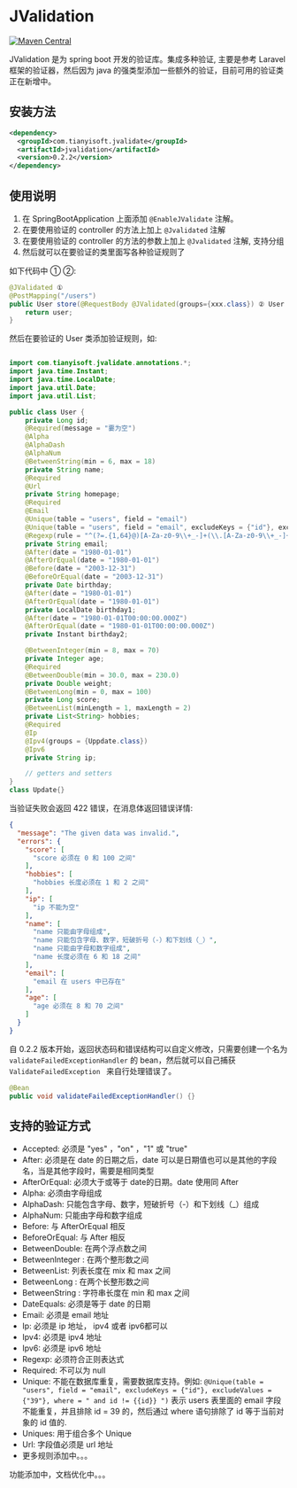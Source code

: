 JValidation
=======

[![Maven Central](https://img.shields.io/maven-central/v/com.tianyisoft.jvalidate/jvalidation.svg?label=Maven%20Central)](https://search.maven.org/search?q=g:%22com.tianyisoft.jvalidate%22%20AND%20a:%22jvalidation%22)

JValidation 是为 spring boot 开发的验证库。集成多种验证, 主要是参考 Laravel 框架的验证器，然后因为 java 的强类型添加一些额外的验证，目前可用的验证类正在新增中。

安装方法
---------------

```xml
<dependency>
  <groupId>com.tianyisoft.jvalidate</groupId>
  <artifactId>jvalidation</artifactId>
  <version>0.2.2</version>
</dependency>
```

使用说明
----------------
 1. 在 SpringBootApplication 上面添加 `@EnableJValidate` 注解。
 2. 在要使用验证的 controller 的方法上加上 `@Jvalidated` 注解
 3. 在要使用验证的 controller 的方法的参数上加上 `@Jvalidated` 注解, 支持分组
 4. 然后就可以在要验证的类里面写各种验证规则了

如下代码中 ① ②:

```java
@JValidated ①
@PostMapping("/users")
public User store(@RequestBody @JValidated(groups={xxx.class}) ② User user) {
    return user;
}
```

然后在要验证的 User 类添加验证规则，如:

```java

import com.tianyisoft.jvalidate.annotations.*;
import java.time.Instant;
import java.time.LocalDate;
import java.util.Date;
import java.util.List;

public class User {
    private Long id;
    @Required(message = "嫑为空")
    @Alpha
    @AlphaDash
    @AlphaNum
    @BetweenString(min = 6, max = 18)
    private String name;
    @Required
    @Url
    private String homepage;
    @Required
    @Email
    @Unique(table = "users", field = "email")
    @Unique(table = "users", field = "email", excludeKeys = {"id"}, excludeValues = {"39"}, where = " and id != {{id}} ")
    @Regexp(rule = "^(?=.{1,64}@)[A-Za-z0-9\\+_-]+(\\.[A-Za-z0-9\\+_-]+)*@[^-][A-Za-z0-9\\+-]+(\\.[A-Za-z0-9\\+-]+)*(\\.[A-Za-z]{2,})$")
    private String email;
    @After(date = "1980-01-01")
    @AfterOrEqual(date = "1980-01-01")
    @Before(date = "2003-12-31")
    @BeforeOrEqual(date = "2003-12-31")
    private Date birthday;
    @After(date = "1980-01-01")
    @AfterOrEqual(date = "1980-01-01")
    private LocalDate birthday1;
    @After(date = "1980-01-01T00:00:00.000Z")
    @AfterOrEqual(date = "1980-01-01T00:00:00.000Z")
    private Instant birthday2;

    @BetweenInteger(min = 8, max = 70)
    private Integer age;
    @Required
    @BetweenDouble(min = 30.0, max = 230.0)
    private Double weight;
    @BetweenLong(min = 0, max = 100)
    private Long score;
    @BetweenList(minLength = 1, maxLength = 2)
    private List<String> hobbies;
    @Required
    @Ip
    @Ipv4(groups = {Uppdate.class})
    @Ipv6
    private String ip;

    // getters and setters
}
class Update{}
```

当验证失败会返回 422 错误，在消息体返回错误详情:

```json
{
  "message": "The given data was invalid.",
  "errors": {
    "score": [
      "score 必须在 0 和 100 之间"
    ],
    "hobbies": [
      "hobbies 长度必须在 1 和 2 之间"
    ],
    "ip": [
      "ip 不能为空"
    ],
    "name": [
      "name 只能由字母组成",
      "name 只能包含字母、数字，短破折号（-）和下划线（_）",
      "name 只能由字母和数字组成",
      "name 长度必须在 6 和 18 之间"
    ],
    "email": [
      "email 在 users 中已存在"
    ],
    "age": [
      "age 必须在 8 和 70 之间"
    ]
  }
}
```

自 0.2.2 版本开始，返回状态码和错误结构可以自定义修改，只需要创建一个名为 `validateFailedExceptionHandler` 的 bean，然后就可以自己捕获 `ValidateFailedException ` 来自行处理错误了。

```java
@Bean
public void validateFailedExceptionHandler() {}
```

支持的验证方式
-----------------

- Accepted: 必须是 "yes" ，"on" ，"1" 或 "true"
- After: 必须是在 date 的日期之后，date 可以是日期值也可以是其他的字段名，当是其他字段时，需要是相同类型
- AfterOrEqual: 必须大于或等于 date的日期。date 使用同 After
- Alpha: 必须由字母组成
- AlphaDash: 只能包含字母、数字，短破折号（-）和下划线（_）组成
- AlphaNum: 只能由字母和数字组成
- Before: 与 AfterOrEqual 相反
- BeforeOrEqual: 与 After 相反
- BetweenDouble: 在两个浮点数之间
- BetweenInteger : 在两个整形数之间
- BetweenList: 列表长度在 mix 和 max 之间
- BetweenLong : 在两个长整形数之间
- BetweenString : 字符串长度在 min 和 max 之间
- DateEquals: 必须是等于 date 的日期
- Email: 必须是 email 地址
- Ip: 必须是 ip 地址， ipv4 或者 ipv6都可以
- Ipv4: 必须是 ipv4 地址
- Ipv6: 必须是 ipv6 地址
- Regexp: 必须符合正则表达式
- Required: 不可以为 null
- Unique: 不能在数据库重复，需要数据库支持。例如: `@Unique(table = "users", field = "email", excludeKeys = {"id"}, excludeValues = {"39"}, where = " and id != {{id}} ")` 表示 users 表里面的 email 字段不能重复，并且排除 id = 39 的，然后通过 where 语句排除了 id 等于当前对象的 id 值的.
- Uniques: 用于组合多个 Unique
- Url: 字段值必须是 url 地址
- 更多规则添加中。。。


功能添加中，文档优化中。。。

